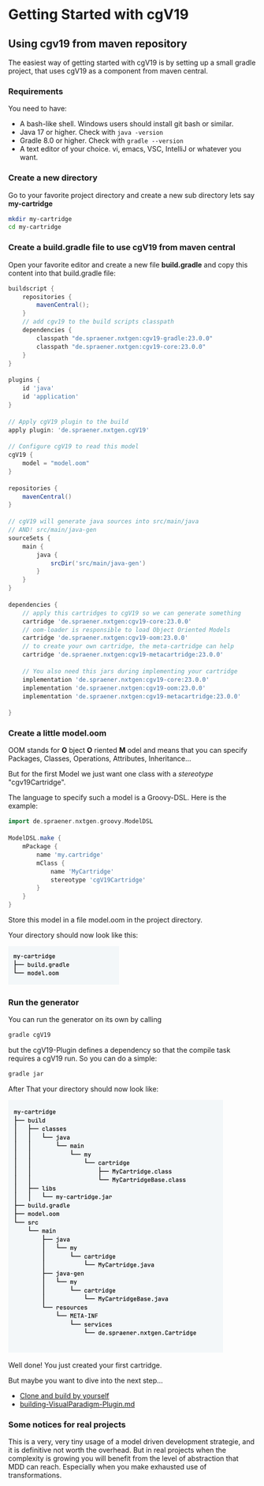 # Getting Started with cgV19

## Using cgv19 from maven repository

The easiest way of getting started with cgV19 is by setting up a small
gradle project, that uses cgV19 as a component from maven central.

### Requirements

You need to have:

* A bash-like shell. Windows users should install git bash or similar.
* Java 17 or higher. Check with ```java -version```
* Gradle 8.0 or higher. Check with ```gradle --version```
* A text editor of your choice. vi, emacs, VSC, IntelliJ or whatever you want.

### Create a new directory

Go to your favorite project directory and create a new sub directory
lets say __my-cartridge__

```bash
mkdir my-cartridge
cd my-cartridge
```

### Create a build.gradle file to use cgV19 from maven central

Open your favorite editor and create a new file __build.gradle__ and
copy this content into that build.gradle file:

```groovy
buildscript {
    repositories {
        mavenCentral();
    }
    // add cgv19 to the build scripts classpath
    dependencies {
        classpath "de.spraener.nxtgen:cgv19-gradle:23.0.0"
        classpath "de.spraener.nxtgen:cgv19-core:23.0.0"
    }
}

plugins {
    id 'java'
    id 'application'
}

// Apply cgV19 plugin to the build
apply plugin: 'de.spraener.nxtgen.cgV19'

// Configure cgV19 to read this model
cgV19 {
    model = "model.oom"
}

repositories {
    mavenCentral()
}

// cgV19 will generate java sources into src/main/java
// AND! src/main/java-gen
sourceSets {
    main {
        java {
            srcDir('src/main/java-gen')
        }
    }
}

dependencies {
    // apply this cartridges to cgV19 so we can generate something
    cartridge 'de.spraener.nxtgen:cgv19-core:23.0.0'
    // oom-loader is responsible to load Object Oriented Models
    cartridge 'de.spraener.nxtgen:cgv19-oom:23.0.0'
    // to create your own cartridge, the meta-cartridge can help
    cartridge 'de.spraener.nxtgen:cgv19-metacartridge:23.0.0'

    // You also need this jars during implementing your cartridge
    implementation 'de.spraener.nxtgen:cgv19-core:23.0.0'
    implementation 'de.spraener.nxtgen:cgv19-oom:23.0.0'
    implementation 'de.spraener.nxtgen:cgv19-metacartridge:23.0.0'

}
```

### Create a little model.oom

OOM stands for __O__ bject __O__ riented __M__ odel and means that you
can specify Packages, Classes, Operations, Attributes, Inheritance...

But for the first Model we just want one class with a _stereotype_
"cgv19Cartridge".

The language to specify such a model is a Groovy-DSL. Here is the example:

```groovy
import de.spraener.nxtgen.groovy.ModelDSL

ModelDSL.make {
    mPackage {
        name 'my.cartridge'
        mClass {
            name 'MyCartridge'
            stereotype 'cgV19Cartridge'
        }
    }
}
```

Store this model in a file model.oom in the project directory.

Your directory should now look like this:

![dirTree-beforeGeneration.png](images%2FdirTree-beforeGeneration.png)

### Run the generator

You can run the generator on its own by calling

```bash
gradle cgV19
```

but the cgV19-Plugin defines a dependency so that the compile task requires
a cgV19 run. So you can do a simple:

```bash
gradle jar
```

After That your directory should now look like:

![dirTree-afterGeneration.png](images%2FdirTree-afterGeneration.png)

Well done! You just created your first cartridge.

But maybe you want to dive into the next step...

* [Clone and build by yourself](CloneAndBuildYourself.md)
* [building-VisualParadigm-Plugin.md](building-VisualParadigm-Plugin.md)

### Some notices for real projects

This is a very, very tiny usage of a model driven development strategie,
and it is definitive not worth the overhead. But in real projects
when the complexity is growing you will benefit from the level of
abstraction that MDD can reach. Especially when you make exhausted use
of transformations.

